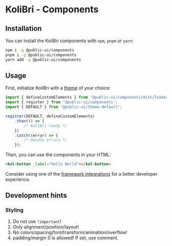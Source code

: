 # KoliBri - Components

## Installation

You can install the KoliBri components with `npm`, `pnpm` or `yarn`:

```bash
npm i -g @public-ui/components
pnpm i -g @public-ui/components
yarn add -g @public-ui/components
```

## Usage

First, initialize KoliBri with a [theme](https://github.com/public-ui/kolibri/tree/develop/packages/themes) of your choice:

```ts
import { defineCustomElements } from '@public-ui/components/dist/loader';
import { register } from '@public-ui/components';
import { DEFAULT } from '@public-ui/theme-default';

register(DEFAULT, defineCustomElements)
	.then(() => {
		/* KoliBri ready */
	})
	.catch((error) => {
		/* Handle errors */
	});
```

Then, you can use the components in your HTML:

```html
<kol-button _label="Hello World"></kol-button>
```

Consider using one of the [framework integrations](https://public-ui.github.io/en/docs/get-started/frameworks) for a better developer experience.

## Development hints

### Styling

1. Do not use `!important`!
2. Only alignment/position/layout!
3. No colors/spacing/font/transform/animation/overflow!
4. padding/margin 0 is allowed! If set, use comment.
